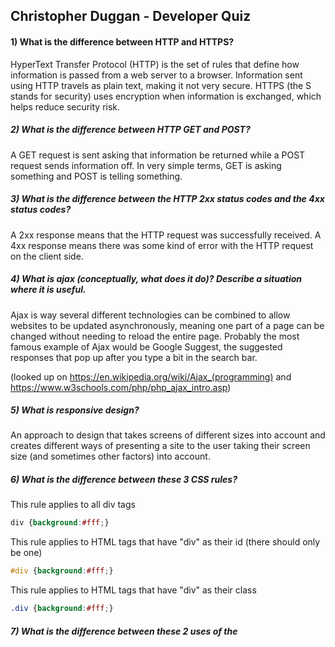 ## Christopher Duggan - Developer Quiz

#### 1) What is the difference between HTTP and HTTPS?

HyperText Transfer Protocol (HTTP) is the set of rules that define how information is passed from a web server to a browser. Information sent using HTTP travels as plain text, making it not very secure. HTTPS (the S stands for security) uses encryption when information is exchanged, which helps reduce security risk.

##### 2) What is the difference between HTTP GET and POST?

A GET request is sent asking that information be returned while a POST request sends information off. In very simple terms, GET is asking something and POST is telling something.

##### 3) What is the difference between the HTTP 2xx status codes and the 4xx status codes?

A 2xx response means that the HTTP request was successfully received. A 4xx response means there was some kind of error with the HTTP request on the client side.

##### 4) What is ajax (conceptually, what does it do)? Describe a situation where it is useful.

Ajax is way several different technologies can be combined to allow websites to be updated asynchronously, meaning one part of a page can be changed without needing to reload the entire page. Probably the most famous example of Ajax would be Google Suggest, the suggested responses that pop up after you type a bit in the search bar.

(looked up on https://en.wikipedia.org/wiki/Ajax_(programming) and https://www.w3schools.com/php/php_ajax_intro.asp)

##### 5) What is responsive design?

An approach to design that takes screens of different sizes into account and creates different ways of presenting a site to the user taking their screen size (and sometimes other factors) into account.

##### 6) What is the difference between these 3 CSS rules?

This rule applies to all div tags
```css
div {background:#fff;}
```
This rule applies to HTML tags that have "div" as their id (there should only be one)
```css
#div {background:#fff;}
```
This rule applies to HTML tags that have "div" as their class
```css
.div {background:#fff;}
```

##### 7) What is the difference between these 2 uses of the <script> tag?

```HTML
<script src="http://example.com/whatever.js"></script>
```
```HTML
<script>var whatever = true</script>
```
The first script tag references an external javascript file (whatever.js). The second is an "inline script," telling the browser to interpret "var whatever = true" as a script and not HTML.

##### 8) What is the difference between these two javascript snippets?

```javascript
var x = function() {
return 1+1;
}();
```

```javascript
var y = function() {
return 1+1;
};
```

The first snippet has a self-referential function call just before the final semicolon where the second doesn't. That means `x` will invoke the function and return `2` but to invoke the function associated with `y`, you'd have to use `y()`.

## Practical

##### 1. Write HTML/CSS to draw the following scene (inline css is fine if you want):
#####  &nbsp;&nbsp;&nbsp;&nbsp;&nbsp;&nbsp;a. One red box, 200x200 pixels

#####  &nbsp;&nbsp;&nbsp;&nbsp;&nbsp;&nbsp;b. One blue box, 200x200 pixels

#####  &nbsp;&nbsp;&nbsp;&nbsp;&nbsp;&nbsp;c. One green box, 100x100 pixels

#####  &nbsp;&nbsp;&nbsp;&nbsp;&nbsp;&nbsp;d. The green box should be centered inside the red box

#####  &nbsp;&nbsp;&nbsp;&nbsp;&nbsp;&nbsp;e. The red and blue boxes should not overlap

```HTML
<!DOCTYPE HTML>
<HTML>
  <head>
    <meta charset="UTF-8">
    <title>Boxes</title>
    <style>
      .box-200 { height: 200px; width: 200px;}
      .box-100 { height: 100px; width: 100px;}
      .red { background-color: red;
        display: flex;
        justify-content: center;
        align-items: center;
      }
      .green { background-color: green;}
      .blue { background-color: blue;}
  </style>
  </head>
  <body>
    <div class="box-200 red">
    <div class="box-100 green"></div>
    </div>
    <div class="box-200 blue"></div>
  </body>
</HTML>
```

##### 2. You have started an analytics company with the domain "hashtag-analytics.com". You provide this tracking pixel for your customers to place on their websites. By summing the number of times the pixel was loaded, you calculate the number of visitors to each site.

```html
<img src="http://hashtag-analytics.com/12345/pixel.gif" width="1" height="1" />
```

##### As it stands, this pixel has a problem because it will be cached by the browser.

##### a. Why is caching a problem for the analytics company?

When the user visits a site, their browser will get the HTML page from the server, then check the cache to see if it contains our pixel image. If it does, it will load the image from the cache instead of loading it from the server.

##### b. How could you prevent browser caching? (use any technique(s) you want)

This subject is completely unfamiliar to me so forgive me if this isn't 100% technically accurate:
The browser can be "tricked" into thinking the image is a file different from the one in the cache by adding a unique parameter to the end of the image URL each time the site is loaded. A simple way to do this would be with by adding a timestamp to the image source with something like this in your javascript:

```javascript
const editSrc = () => {
let dateTime = new Date().getTime();
document.getElementById('pixel').src += '?' + dateTime;
};
```

Another method might be to add the header Cache-Control: no-store to the HTTP request for the image. I would have to do more research on how to properly do this before I could give a confident response about how it works exactly.

(Looked up several stack overflow questions as well as the MDN and W3 schools entries on Cache-Control)

##### c. What will happen if the customer's website is served over HTTPS? How could you modify the tracking pixel to fix that?

Instead of using `http://hashtag-analytics.etc...` for the image source, a protocol-relative URL could be used, ie. `//hashtag-analytics.etc...`

(looked up here https://support.google.com/tagmanager/forum/AAAAnP_FwdIgr8q46Fpy5c/?hl=en&gpf=d/topic/tag-manager/gr8q46Fpy5c and here https://www.paulirish.com/2010/the-protocol-relative-url/)

#### d. List some information the tracking company would collect (ex. IP address)

In addition to the IP address and the number of times a site is visited:

- Unique site views based on the IP address
- A general idea of a user's location
- The type of device and operating system the user is using
- Which pages the user visits on the site
- How long the user spends on each page
- Where the user clicks
- How they scroll
- Whether or not and for how long the user plays audio or video on the site

#### e. List some additional information (if any) that could be collected if a `<script>` tag is used instead of an `<img>` tag.

- User's searched keywords
- Browser plugins
- Screen resolution

(looked up here https://nativeads.com/blog/conversion-tracking-implementation/)

#### 3. Harder!
#### The following image tag appears somewhere on some webpage. The rest of the page is valid HTML, but otherwise unknown.

```html
<img id="myimage" src="http://hashtag-analytics.com/myimage.jpg" width="300" height="250"/>
```

#### Write CODE in plain javascript to do the following (jQuery is fine too, if you prefer):

#### Every 2 seconds:
#### &nbsp;&nbsp;&nbsp;- &nbsp;&nbsp;&nbsp;Check whether the image is viewable **
#### &nbsp;&nbsp;&nbsp;- &nbsp;&nbsp;&nbsp;If yes, write visible to the console (that is, window.console)
#### &nbsp;&nbsp;&nbsp;- &nbsp;&nbsp;&nbsp;If no, do nothing

#### ** the image is viewable if any part of it appears on the screen (so if the image is entirely above or below the viewport, then the user cannot see it, so it is not considered "viewable"). You can ignore horizontal bounds checking.

```javascript
const isVisible = () => {
  let img = document.getElementById('myimage');
  let top = img.getBoundingClientRect().top;
  let bottom = img.getBoundingClientRect().bottom;

  if (
    bottom >= 0 &&
    top <= (window.innerHeight && document.documentElement.clientHeight)
  ) {
    console.log('visible');
  }
  setTimeout(isVisible, 2000);
};

isVisible();
```

(modified this code https://gomakethings.com/how-to-test-if-an-element-is-in-the-viewport-with-vanilla-javascript/)
